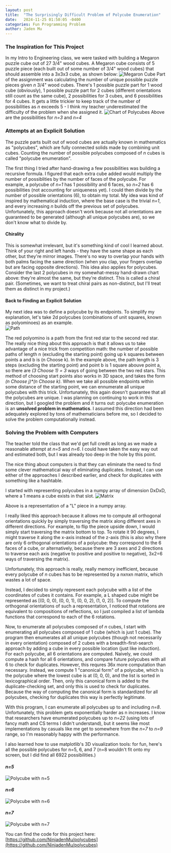 ```yaml
---
layout: post
title:  "The Surprisingly Difficult Problem of Polycube Enumeration"
date:   2024-11-25 01:50:05 -0400
categories: Fun Programming Problem
author: Jaden Mu
---
```

### The Inspiration for This Project
In my Intro to Engineering class, we were tasked with building a Megaron puzzle cube out of 27 3/4" wood cubes.  A Megaron cube consists of 5 puzzle piece (each built out of some number of 3/4" wood cubes) that should assemble into a 3x3x3 cube, as shown below: 
![Megaron Cube](/assets/polycubes/fabricated_megaron.jpg)
Part of the assignment was calculating the number of unique possible puzzle pieces given *n* 3/4" wood cubes.  There's 1 possible puzzle part for 1 wood cube (obviously), 1 possible puzzle part for 2 cubes (different orientations still count as the same cube), 2 possibilities for 3 cubes, and 6 possibilities for 4 cubes.  It gets a little trickier to keep track of the number of possibilities as *n* exceeds 5 - I think my teacher underestimated the difficulty of the problem when she assigned it.
![Chart of Polycubes](/assets/polycubes/handdrawn_possibilities.png)
Above are the possibilities for *n=3* and *n=4*

### Attempts at an Explicit Solution
The puzzle parts built out of wood cubes are actually known in mathematics as "polycubes", which are fully connected solids made by combining unit cubes.  Counting the number of possible polycubes composed of *n* cubes is called "polycube enumeration".

The first thing I tried after hand-drawing a few possibilities was building a recursive formula.  I figured that each extra cube added would multiply the number of possiblities by the number of faces of the polycube.  For example, a polycube of *n=1* has 1 possibility and 6 faces, so *n=2* has 6 possibilities (not accounting for uniqueness yet).  I could then divide by the number of possible orientations (6), to obtain my total.  My idea was kind of inspired by mathematical induction, where the base case is the trivial *n=1*, and every increasing *n* builds off the previous set of polycubes.  Unfortunately, this approach doesn't work because not all orientations are guaranteed to be generated (although all unique polycubes are), so we don't know what to divide by.  

#### Chirality
This is somewhat irrelevant, but it's something kind of cool I learned about.  Think of your right and left hands - they have the same shape as each other, but they're mirror images.  There's no way to overlap your hands with both palms facing the same direction (when you clap, your fingers overlap but are facing opposite directions).  This idea also applies for polycubes.  Consider the last 2 polycubes in my somewhat-messy hand-drawn chart above: they're almost the same, but they're distinct.  This is called a chiral pair.  (Sometimes, we want to treat chiral pairs as non-distinct, but I'll treat them as distinct in my project.)

#### Back to Finding an Explicit Solution
My next idea was to define a polycube by its endpoints.  To simplify my explanation, let's take 2d polycubes (combinations of unit squares, known as polyominoes) as an example.  
![Path](/assets/polycubes/path.png)

The red polyomino is a path from the first red star to the second red star.  The really nice thing about this approach is that it allows us to take advantage of a nice trick from competition math: the number of possible paths of length n (excluding the starting point) going up k squares between points a and b is (n Choose k).  In the example above, the path length is 3 steps (excluding the starting point) and point b is 1 square abouve point a, so there are *(3 Choose 1) = 3* ways of going between the two red stars.  This method of choosing start points also works in 3D space, and takes the form *(n Choose j)\*(n Choose k)*.  When we take all possible endpoints within some distance of the starting point, we can ennumerate all unique polycubes with this trick.  Unfortunately, this again doesn't guarantee that all the polycubes are unique.  I was planning on continuing to work in this direction, but I googled the problem and it turns out: polycube enumeration is an **unsolved problem in mathematics**.  I assumed this direction had been adequately explored by tons of mathematicians before me, so I decided to solve the problem computationally instead.

### Solving the Problem with Computers
The teacher told the class that we'd get full credit as long as we made a reasonable attempt at *n=5* and *n=6*.  I could have taken the easy way out and estimated both, but I was already too deep in the hole by this point.

The nice thing about computers is that they can eliminate the need to find some clever mathematical way of eliminating duplicates.  Instead, I can use either of the approaches I described earlier, and check for duplicates with something like a hashtable.

I started with representing polycubes in a numpy array of dimension DxDxD, where a 1 means a cube exists in that slot.
![Matrix](/assets/polycubes/matrix.png)

Above is a representation of a "L" piece in a numpy array.

I really liked this approach because it allows me to compute all orthogonal orientations quickly by simply traversing the matrix along different axes in different directions.  For example, to flip the piece upside down, I would simply start traversing the matrix bottom to top.  To rotate it 90 degrees, I might traverse it along the x-axis instead of the z-axis (this is also why there are only 6 orthogonal orientations of a polycube: they correspond to the 6 faces of a cube, or alternatively, because there are 3 axes and 2 directions to traverse each axis (negative to positive and positive to negative), 3x2=6 ways of traversing the matrix).

Unfortunately, this approach is really, really memory inefficient, because every polycube of *n* cubes has to be represented by a nxnxn matrix, which wastes a lot of space.

Instead, I decided to simply represent each polycube with a list of the coordinates of cubes it contains.  For example, a L shaped cube might be represented as [(0, 0, 0), (0, 0, 1), (0, 0, 2), (1, 0, 2)].  To compute the orthogonal orientations of such a representation, I noticed that rotations are equivalent to compositions of reflections, so I just compiled a list of lambda functions that correspond to each of the 6 rotations.

Now, to enumerate all polycubes composed of *n* cubes, I start with enumerating all polycubes composed of 1 cube (which is just 1 cube).  The program then enumerates all all unique polycubes (though not necessarily in every orientation) composed of 2 cubes with a breadth-first-search approach by adding a cube in every possible location (just like induction).  For each polycube, all 6 orientations are computed.  Naively, we could compute a hash for all 6 orientations, and compare future polycubes with all 6 to check for duplicates.  However, this requres 36x more computation than necessary.  Instead, we compute 1 "canonical form" of a polycube, which is the polycube where the lowest cube is at (0, 0, 0), and the list is sorted in lexicographical order.  Then, only this canonical form is added to the duplicate-checking set, and only this is used to check for duplicates.  Because the way of computing the canonical form is standardized for all polycubes, checking for duplicates this way is perfectly legitimate.

With this program, I can enumerate all polycubes up to and including *n=8*.  Unfortunately, this problem gets exponentially harder as n increases.  I know that researchers have enumerated polycubes up to *n=22* (using lots of fancy math and CS terms I didn't understand), but it seems like most implementations by casuals like me get to somewhere from the *n=7* to *n=9* range, so I'm reasonably happy with the performance.

I also learned how to use matplotlib's 3D visualization tools: for fun, here's all the possible polycubes for n=5, 6, and 7 (n=8 wouldn't fit onto my screen, but I did find all 6922 possibilities.)

#### *n=5*
![Polycube with n=5](/assets/polycubes/5.png)

#### *n=6*
![Polycube with n=6](/assets/polycubes/6.png)

#### *n=7*
![Polycube with n=7](/assets/polycubes/7.png)

You can find the code for this project here: [https://github.com/NinjadenMu/polycubes](https://github.com/NinjadenMu/polycubes)


